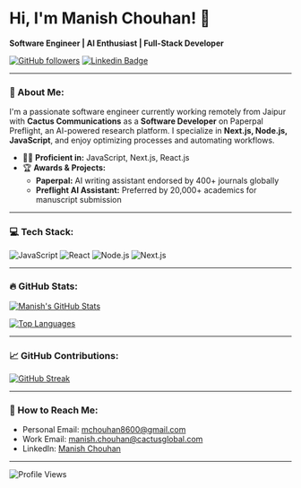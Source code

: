 # Hi, I'm Manish Chouhan! 👋

**Software Engineer | AI Enthusiast | Full-Stack Developer**

[![GitHub followers](https://img.shields.io/github/followers/Manish-Cactus?style=social)](https://github.com/your-github-username) [![Linkedin Badge](https://img.shields.io/badge/-manishchouhan08-blue?style=flat&logo=Linkedin&logoColor=white&link=https://www.linkedin.com/in/manishchouhan08/)](https://www.linkedin.com/in/manishchouhan08/)

---

### 🚀 About Me:

I'm a passionate software engineer currently working remotely from Jaipur with **Cactus Communications** as a **Software Developer** on Paperpal Preflight, an AI-powered research platform. I specialize in **Next.js, Node.js, JavaScript**, and enjoy optimizing processes and automating workflows.

- 🧑‍💻 **Proficient in:** JavaScript, Next.js, React.js
- 🏆 **Awards & Projects:**
  - **Paperpal:** AI writing assistant endorsed by 400+ journals globally
  - **Preflight AI Assistant:** Preferred by 20,000+ academics for manuscript submission

---

### 💻 Tech Stack:

![JavaScript](https://img.shields.io/badge/-JavaScript-F7DF1E?style=flat-square&logo=javascript&logoColor=black)
![React](https://img.shields.io/badge/-React-61DAFB?style=flat-square&logo=react&logoColor=white)
![Node.js](https://img.shields.io/badge/-Node.js-339933?style=flat-square&logo=node.js&logoColor=white)
![Next.js](https://img.shields.io/badge/-Next.js-000000?style=flat-square&logo=next.js&logoColor=white)

---

### 🔥 GitHub Stats:

[![Manish's GitHub Stats](https://github-readme-stats.vercel.app/api?username=Manish-Cactus&show_icons=true&theme=radical)](https://github.com/your-github-username)

[![Top Languages](https://github-readme-stats.vercel.app/api/top-langs/?username=Manish-Cactus&layout=compact&theme=radical)](https://github.com/your-github-username)

---

### 📈 GitHub Contributions:

[![GitHub Streak](https://github-readme-streak-stats.herokuapp.com/?user=Manish-Cactus&theme=radical)](https://git.io/streak-stats)

---


### 📝 How to Reach Me:

- Personal Email: [mchouhan8600@gmail.com](mailto:mchouhan8600@gmail.com)
- Work Email: [manish.chouhan@cactusglobal.com](mailto:manish.chouhan@cactusglobal.com)
- LinkedIn: [Manish Chouhan](https://www.linkedin.com/in/manishchouhan08/)

---

![Profile Views](https://komarev.com/ghpvc/?username=Manish-Cactus&color=blue)

